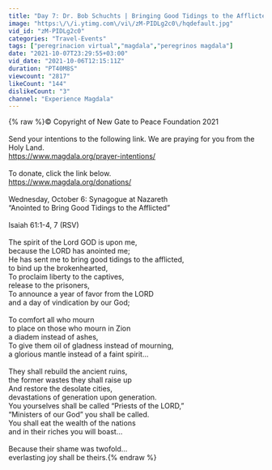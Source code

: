 ```yaml
---
title: "Day 7: Dr. Bob Schuchts | Bringing Good Tidings to the Afflicted | Synagogue at Nazareth |"
image: "https:\/\/i.ytimg.com\/vi\/zM-PIDLg2c0\/hqdefault.jpg"
vid_id: "zM-PIDLg2c0"
categories: "Travel-Events"
tags: ["peregrinacion virtual","magdala","peregrinos magdala"]
date: "2021-10-07T23:29:55+03:00"
vid_date: "2021-10-06T12:15:11Z"
duration: "PT40M8S"
viewcount: "2817"
likeCount: "144"
dislikeCount: "3"
channel: "Experience Magdala"
---
```

{% raw %}© Copyright of New Gate to Peace Foundation 2021<br /><br />Send your intentions to the following link. We are praying for you from the Holy Land.<br /><a rel="nofollow" target="blank" href="https://www.magdala.org/prayer-intentions/">https://www.magdala.org/prayer-intentions/</a><br /> <br />To donate, click the link below.<br /><a rel="nofollow" target="blank" href="https://www.magdala.org/donations/">https://www.magdala.org/donations/</a><br /><br />Wednesday, October 6: Synagogue at Nazareth <br />“Anointed to Bring Good Tidings to the Afflicted” <br /><br />Isaiah 61:1-4, 7 (RSV)<br /><br />The spirit of the Lord GOD is upon me,<br />because the LORD has anointed me;<br />He has sent me to bring good tidings to the afflicted,<br />to bind up the brokenhearted,<br />To proclaim liberty to the captives,<br />release to the prisoners,<br />To announce a year of favor from the LORD<br />and a day of vindication by our God;<br /><br />To comfort all who mourn<br />to place on those who mourn in Zion<br />a diadem instead of ashes,<br />To give them oil of gladness instead of mourning,<br />a glorious mantle instead of a faint spirit...<br /><br />They shall rebuild the ancient ruins,<br />the former wastes they shall raise up<br />And restore the desolate cities,<br />devastations of generation upon generation.<br />You yourselves shall be called “Priests of the LORD,”<br />“Ministers of our God” you shall be called.<br />You shall eat the wealth of the nations<br />and in their riches you will boast…<br /><br />Because their shame was twofold…<br />everlasting joy shall be theirs.{% endraw %}
